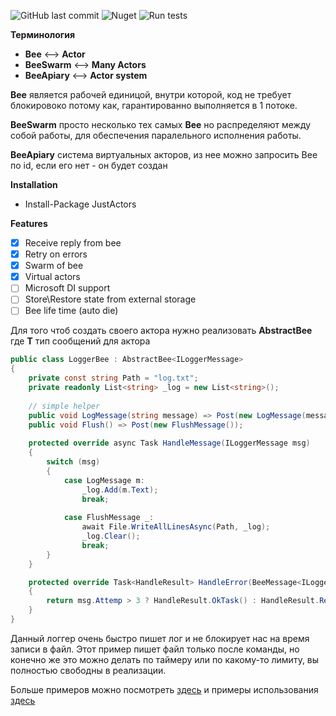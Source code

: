 ![GitHub last commit](https://img.shields.io/github/last-commit/BashkaMen/justactor)
![Nuget](https://img.shields.io/nuget/v/justactors)
![Run tests](https://github.com/BashkaMen/justactor/workflows/Run%20tests/badge.svg)

**Терминология**

 - **Bee** <--> **Actor**
 - **BeeSwarm** <--> **Many Actors**
 - **BeeApiary** <--> **Actor system**
 
 **Bee** является рабочей единицой, внутри которой, код не требует блокировоко потому как, гарантированно выполняется в 1 потоке.
 
 **BeeSwarm** просто несколько тех самых **Bee** но распределяют между собой работы, для обеспечения паралельного исполнения работы.
 
 **BeeApiary** система виртуальных акторов, из нее можно запросить Bee по id, если его нет - он будет создан
 
 **Installation**
 - Install-Package JustActors
 
 
 **Features**
 - [x] Receive reply from bee
 - [x] Retry on errors
 - [x] Swarm of bee
 - [x] Virtual actors
 - [ ] Microsoft DI support 
 - [ ] Store\Restore state from external storage
 - [ ] Bee life time (auto die)
 
 Для того чтоб создать своего актора нужно реализовать **AbstractBee<T>** где **T** тип сообщений для актора
 
 
 ```c#
 public class LoggerBee : AbstractBee<ILoggerMessage>
 {
     private const string Path = "log.txt";
     private readonly List<string> _log = new List<string>();
     
     // simple helper
     public void LogMessage(string message) => Post(new LogMessage(message));
     public void Flush() => Post(new FlushMessage());
     
     protected override async Task HandleMessage(ILoggerMessage msg)
     {
         switch (msg)
         {
             case LogMessage m:
                 _log.Add(m.Text);
                 break;
             
             case FlushMessage _:
                 await File.WriteAllLinesAsync(Path, _log);
                 _log.Clear();
                 break;
         }
     }

     protected override Task<HandleResult> HandleError(BeeMessage<ILoggerMessage> msg, Exception ex)
     {
         return msg.Attemp > 3 ? HandleResult.OkTask() : HandleResult.RetryTask();
     }
 }
 ```
 
Данный логгер очень быстро пишет лог и не блокирует нас на время записи в файл. Этот пример пишет файл только после команды, но конечно же это можно делать по таймеру или по какому-то лимиту, вы полностью свободны в реализации. 



Больше примеров можно посмотреть [здесь](https://github.com/BashkaMen/justactor/-/blob/master/JustActors.Tests/Actors)
и примеры использования [здесь]("https://github.com/BashkaMen/justactor/-/blob/master/JustActors.Tests/BeeTests.cs")
